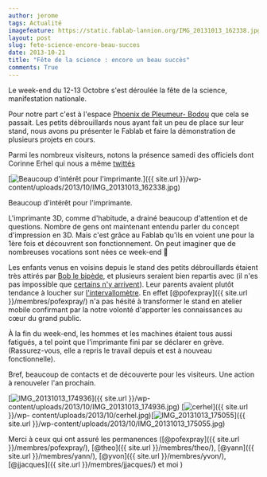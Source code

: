 ```yaml
---
author: jerome
tags: Actualité
imagefeature: https://static.fablab-lannion.org/IMG_20131013_162338.jpg
layout: post
slug: fete-science-encore-beau-succes
date: 2013-10-21
title: "Fête de la science : encore un beau succès"
comments: True
---
```

Le week-end du 12-13 Octobre s'est déroulée la fête de la science,
manifestation nationale.

Pour notre part c'est à l'espace [Phoenix de Pleumeur-
Bodou](https://www.parcduradome.com/fetedelascience.html) que cela se passait.
Les petits débrouillards nous ayant fait un peu de place sur leur stand, nous
avons pu présenter le Fablab et faire la démonstration de plusieurs projets en
cours.

Parmi les nombreux visiteurs, notons la présence samedi des officiels dont
Corinne Erhel qui nous a même
[twittés](https://twitter.com/c_erhel_deputee/status/389054247062347776)

[![Beaucoup d'intérêt pour
l'imprimante.](https://static.fablab-lannion.org/IMG_20131013_162338-300x225.jpg)]({{ site.url }}/wp-content/uploads/2013/10/IMG_20131013_162338.jpg)

Beaucoup d'intérêt pour l'imprimante.

L'imprimante 3D, comme d'habitude, a drainé beaucoup d'attention et de
questions. Nombre de gens ont maintenant entendu parler du concept
d'impression en 3D. Mais c'est grâce au Fablab qu'ils en voient une pour la
1ère fois et découvrent son fonctionnement. On peut imaginer que de nombreuses
vocations sont nées ce week-end 🙂

Les enfants venus en voisins depuis le stand des petits débrouillards étaient
très attirés par [Bob le bipède](/wiki/index.php?title=Bob_le_Bipède), et
plusieurs seraient bien repartis avec (il n'es pas impossible que [certains
n'y arrivent](/mot/petits-debrouillards/)). Leur parents avaient plutôt
tendance à loucher sur
[l'intervallomètre](/wiki/index.php?title=Declencheur_photographique). En
effet [@pofexpray]({{ site.url }}/membres/pofexpray/) n'a pas
hésité à transformer le stand en atelier mobile confirmant par la notre
volonté d'apporter les connaissances au cœur du grand public.

À la fin du week-end, les hommes et les machines étaient tous aussi fatigués,
a tel point que l'imprimante fini par se déclarer en grève. (Rassurez-vous,
elle a repris le travail depuis et est à nouveau fonctionnelle).

Bref, beaucoup de contacts et de découverte pour les visiteurs. Une action à
renouveler l'an prochain.

[![IMG_20131013_174936](https://static.fablab-lannion.org/IMG_20131013_174936-150x150.jpg)]({{ site.url }}/wp-content/uploads/2013/10/IMG_20131013_174936.jpg)
[![cerhel](https://static.fablab-lannion.org/cerhel-150x150.jpg)]({{ site.url }}/wp-
content/uploads/2013/10/cerhel.jpg)[![IMG_20131013_175055](https://static.fablab-lannion.org/IMG_20131013_175055-150x150.jpg)]({{ site.url }}/wp-content/uploads/2013/10/IMG_20131013_175055.jpg)

Merci à ceux qui ont assuré les permanences ([@pofexpray]({{ site.url }}/membres/pofexpray/), [@theo]({{ site.url }}/membres/theo/), [@yann]({{ site.url }}/membres/yann/),
[@yvon]({{ site.url }}/membres/yvon/), [@jjacques]({{ site.url }}/membres/jjacques/) et moi )


